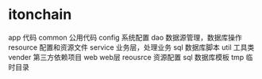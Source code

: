 # itonchain
app             代码
    common          公用代码
    config          系统配置
    dao             数据源管理，数据库操作
    resource        配置和资源文件
    service         业务层，处理业务
    sql             数据库脚本
    util            工具类
    vender          第三方依赖项目
    web             web层
reousrce        资源配置
sql             数据库模板
tmp             临时目录
